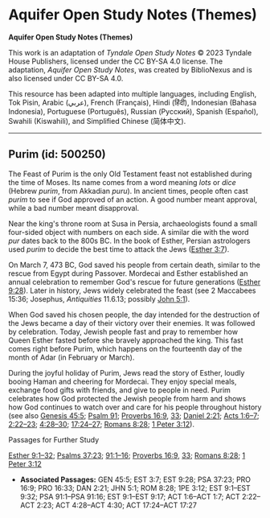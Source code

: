 # Aquifer Open Study Notes (Themes)

**Aquifer Open Study Notes (Themes)**

This work is an adaptation of *Tyndale Open Study Notes* © 2023 Tyndale House Publishers, licensed under the CC BY\-SA 4\.0 license. The adaptation, *Aquifer Open Study Notes*, was created by BiblioNexus and is also licensed under CC BY\-SA 4\.0\.

This resource has been adapted into multiple languages, including English, Tok Pisin, Arabic (عربي), French (Français), Hindi (हिंदी), Indonesian (Bahasa Indonesia), Portuguese (Português), Russian (Русский), Spanish (Español), Swahili (Kiswahili), and Simplified Chinese (简体中文).



--------------------------------

## Purim (id: 500250)

The Feast of Purim is the only Old Testament feast not established during the time of Moses. Its name comes from a word meaning *lots* or *dice* (Hebrew *purim*, from Akkadian *puru*). In ancient times, people often cast *purim* to see if God approved of an action. A good number meant approval, while a bad number meant disapproval. 

Near the king's throne room at Susa in Persia, archaeologists found a small four\-sided object with numbers on each side. A similar die with the word *pur* dates back to the 800s BC. In the book of Esther, Persian astrologers used *purim* to decide the best time to attack the Jews ([Esther 3:7](https://ref.ly/Esth3:7)).

On March 7, 473 BC, God saved his people from certain death, similar to the rescue from Egypt during Passover. Mordecai and Esther established an annual celebration to remember God's rescue for future generations ([Esther 9:28](https://ref.ly/Esth9:28)). Later in history, Jews widely celebrated the feast (see 2 Maccabees 15:36; Josephus, *Antiquities* 11\.6\.13; possibly [John 5:1](https://ref.ly/John5:1)).

When God saved his chosen people, the day intended for the destruction of the Jews became a day of their victory over their enemies. It was followed by celebration. Today, Jewish people fast and pray to remember how Queen Esther fasted before she bravely approached the king. This fast comes right before Purim, which happens on the fourteenth day of the month of Adar (in February or March). 

During the joyful holiday of Purim, Jews read the story of Esther, loudly booing Haman and cheering for Mordecai. They enjoy special meals, exchange food gifts with friends, and give to people in need. Purim celebrates how God protected the Jewish people from harm and shows how God continues to watch over and care for his people throughout history (see also [Genesis 45:5](https://ref.ly/Gen45:5); [Psalm 91](https://ref.ly/Ps91:1-Ps91:16); [Proverbs 16:9](https://ref.ly/Prov16:9), [33](https://ref.ly/Prov16:33); [Daniel 2:21](https://ref.ly/Dan2:21); [Acts 1:6–7](https://ref.ly/Acts1:6-Acts1:7); [2:22–23](https://ref.ly/Acts2:22-Acts2:23); [4:28–30](https://ref.ly/Acts4:28-Acts4:30); [17:24–27](https://ref.ly/Acts17:24-Acts17:27); [Romans 8:28](https://ref.ly/Rom8:28); [1 Peter 3:12](https://ref.ly/1Pet3:12)).

Passages for Further Study

[Esther 9:1–32](https://ref.ly/Esth9:1-Esth9:32); [Psalms 37:23](https://ref.ly/Ps37:23); [91:1–16](https://ref.ly/Ps91:1-Ps91:16); [Proverbs 16:9](https://ref.ly/Prov16:9), [33](https://ref.ly/Prov16:33); [Romans 8:28](https://ref.ly/Rom8:28); [1 Peter 3:12](https://ref.ly/1Pet3:12)

* **Associated Passages:** GEN 45:5; EST 3:7; EST 9:28; PSA 37:23; PRO 16:9; PRO 16:33; DAN 2:21; JHN 5:1; ROM 8:28; 1PE 3:12; EST 9:1–EST 9:32; PSA 91:1–PSA 91:16; EST 9:1–EST 9:17; ACT 1:6–ACT 1:7; ACT 2:22–ACT 2:23; ACT 4:28–ACT 4:30; ACT 17:24–ACT 17:27

